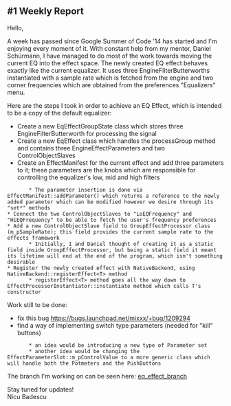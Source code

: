 ## \#1 Weekly Report

Hello,

A week has passed since Google Summer of Code '14 has started and I'm
enjoying every moment of it. With constant help from my mentor, Daniel
Schürmann, I have managed to do most of the work towards moving the
current EQ into the effect space. The newly created EQ effect behaves
exactly like the current equalizer. It uses three
EngineFilterButterworths instantiated with a sample rate which is
fetched from the engine and two corner frequencies which are obtained
from the preferences "Equalizers" menu.

Here are the steps I took in order to achieve an EQ Effect, which is
intended to be a copy of the default equalizer:

  - Create a new EqEffectGroupState class which stores three
    EngineFilterButterworth for processing the signal
  - Create a new EqEffect class which handles the processGroup method
    and contains three EngineEffectParameters and two
    ControlObjectSlaves
  - Create an EffectManifest for the current effect and add three
    parameters to it; these parameters are the knobs which are
    responsible for controlling the equalizer's low, mid and high
    filters

<!-- end list -->

``` 
       * The parameter insertion is done via EffectManifest::addParameter() which returns a reference to the newly added parameter which can be modified however we desire through its "set*" methods
* Connect the two ControlObjectSlaves to "LoEQFrequency" and "HiEQFrequency" to be able to fetch the user's frequency preferences
* Add a new ControlObjectSlave field to GroupEffectProcessor class (m_pSampleRate); this field provides the current sample rate to the effects framework
       * Initially, I and Daniel thought of creating it as a static field inside GroupEffectProcessor, but being a static field it meant its lifetime will end at the end of the program, which isn't something desirable
* Register the newly created effect with NativeBackend, using NativeBackend::registerEffect<T> method
       * registerEffect<T> method goes all the way down to EffectProcessorInstantiator::instantiate method which calls T's constructor
```

Work still to be done:

  - fix this bug <https://bugs.launchpad.net/mixxx/+bug/1209294>
  - find a way of implementing switch type parameters (needed for "kill"
    buttons)

<!-- end list -->

``` 
       * an idea would be introducing a new type of Parameter set
       * another idea would be changing the EffectParameterSlot::m_pControlValue to a more generic class which will handle both the Potmeters and the PushButtons
```

The branch I'm working on can be seen here:
[eq\_effect\_branch](https://github.com/badescunicu/mixxx/compare/eq_effect_space#diff-7ea8c4ac05a59673d876185cca4fe4dcR14)

Stay tuned for updates\!  
Nicu Badescu

